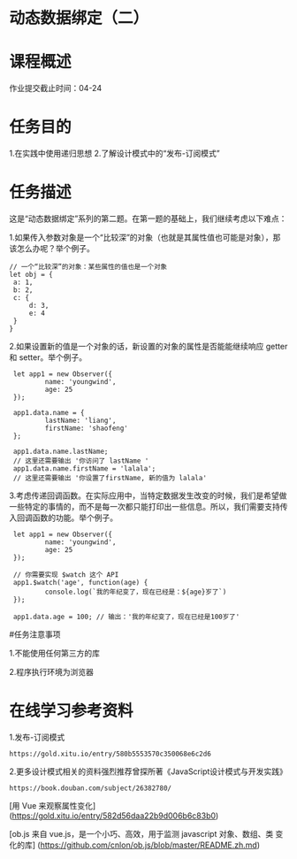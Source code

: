 
# 动态数据绑定（二）


# 课程概述

作业提交截止时间：04-24

# 任务目的
1.在实践中使用递归思想
2.了解设计模式中的“发布-订阅模式”

# 任务描述
这是“动态数据绑定”系列的第二题。在第一题的基础上，我们继续考虑以下难点：

1.如果传入参数对象是一个“比较深”的对象（也就是其属性值也可能是对象），那该怎么办呢？举个例子。

	// 一个“比较深”的对象：某些属性的值也是一个对象
	let obj = {
	 a: 1,
	 b: 2,
	 c: {
	     d: 3,
	     e: 4
	 }
	}


2.如果设置新的值是一个对象的话，新设置的对象的属性是否能能继续响应 getter 和 setter。举个例子。

	 let app1 = new Observer({
	         name: 'youngwind',
	         age: 25
	 });
	
	 app1.data.name = {
	         lastName: 'liang',
	         firstName: 'shaofeng'
	 };

	 app1.data.name.lastName;
	 // 这里还需要输出 '你访问了 lastName '
	 app1.data.name.firstName = 'lalala';
	 // 这里还需要输出 '你设置了firstName, 新的值为 lalala'

3.考虑传递回调函数。在实际应用中，当特定数据发生改变的时候，我们是希望做一些特定的事情的，而不是每一次都只能打印出一些信息。所以，我们需要支持传入回调函数的功能。举个例子。

	 let app1 = new Observer({
	         name: 'youngwind',
	         age: 25
	 });
	
	 // 你需要实现 $watch 这个 API
	 app1.$watch('age', function(age) {
	         console.log(`我的年纪变了，现在已经是：${age}岁了`)
	 });
	
	 app1.data.age = 100; // 输出：'我的年纪变了，现在已经是100岁了'

#任务注意事项

1.不能使用任何第三方的库

2.程序执行环境为浏览器

# 在线学习参考资料

1.发布-订阅模式 

	https://gold.xitu.io/entry/580b5553570c350068e6c2d6

2.更多设计模式相关的资料强烈推荐曾探所著《JavaScript设计模式与开发实践》
	
	https://book.douban.com/subject/26382780/


[用 Vue 来观察属性变化] (https://gold.xitu.io/entry/582d56daa22b9d006b6c83b0)

[ob.js 来自 vue.js，是一个小巧、高效，用于监测 javascript 对象、数组、类 变化的库] (https://github.com/cnlon/ob.js/blob/master/README.zh.md)

